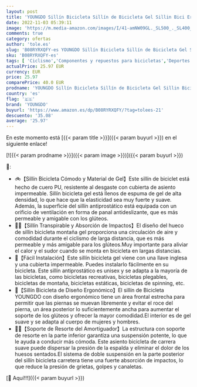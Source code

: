 ```yaml
---
layout: post
title: 'YOUNGDO Sillín Bicicleta Sillín de Bicicleta Gel Sillin Bici Ergonómico Hombre Mujer Asiento de Bicicleta Antiprostatico Cómodo y Transpirable para BMX Bicicleta de Carretera Bicicleta de Montaña'
date: 2022-11-03 05:39:11
image: 'https://m.media-amazon.com/images/I/41-amNW09GL._SL500_._SL400_.jpg'
comments: true
category: ofertas
author: 'tole.es'
slug: 'B08RYRXQFY-es YOUNGDO Sillín Bicicleta Sillín de Bicicleta Gel Sillin...'
sku: 'B08RYRXQFY-es'
tags: [ 'Ciclismo','Componentes y repuestos para bicicletas','Deportes y aire libre','Ropa y equipo para deportes','Sillines de bicicleta de montaña','Sillines para bicicletas','bicicleta','youngdo','🇪🇸', ]
actualPrice: 25.97 EUR
currency: EUR
price: 25.97
comparePrice: 40.0 EUR
prodname: 'YOUNGDO Sillín Bicicleta Sillín de Bicicleta Gel Sillin Bici Ergonómico Hombre Mujer Asiento de Bicicleta Antiprostatico Cómodo y Transpirable para BMX Bicicleta de Carretera Bicicleta de Montaña'
country: 'es'
flag: '🇪🇸'
brand: 'YOUNGDO'
buyurl: 'https://www.amazon.es/dp/B08RYRXQFY/?tag=tolees-21'
descuento: '35.08'
average: '25.97'
---
```


En este momento está [{{< param title >}}]({{< param buyurl >}}) en el siguiente enlace!

[![{{< param prodname >}}]({{< param image >}})]({{< param buyurl >}})

🔎:

- 🚲【Sillín Bicicleta Cómodo y Material de Gel】Este sillín de biciclet está hecho de cuero PU, resistente al desgaste con cubierta de asiento impermeable. Sillín bicicleta gel está llenos de espuma de gel de alta densidad, lo que hace que la elasticidad sea muy fuerte y suave. Además, la superficie del sillín antiprostático está equipada con un orificio de ventilación en forma de panal antideslizante, que es más permeable y amigable con los glúteos.
- 🚴‍♂【Sillín Transpirable y Absorción de Impactos】El diseño del hueco de sillín bicicleta montaña gel proporciona una circulación de aire y comodidad durante el ciclismo de larga distancia, que es más permeable y más amigable para los glúteos.Muy importante para aliviar el calor y el sudor cuando se monta en bicicleta en largas distancias.
- 🥰【Fácil Instalación】Este sillín bicicleta gel viene con una llave inglesa y una cubierta impermeable. Puedes instalarlo fácilmente en su bicicleta. Este sillín antiprostático es unisex y se adapta a la mayoría de las bicicletas, como bicicletas recreativas, bicicletas plegables, bicicletas de montaña, bicicletas estáticas, bicicletas de spinning, etc.
- 🥇【Sillín Bicicleta de Diseño Ergonómico】El sillín de Bicicleta YOUNGDO con diseño ergonómico tiene un área frontal estrecha para permitir que las piernas se muevan libremente y evitar el roce del pierna, un área posterior lo suficientemente ancha para aumentar el soporte de los glúteos y ofrecer la mayor comodidad.El interior es de gel suave y se adapta al cuerpo de mujeres y hombres.
- 🚶‍♂️【Soporte de Resorte del Amortiguador】La estructura con soporte de resorte en la parte inferior garantiza una suspensión potente, lo que le ayuda a conducir más cómoda. Este asiento bicicleta de carrera suave puede dispersar la presión de la espalda y eliminar el dolor de los huesos sentados.El sistema de doble suspensión en la parte posterior del sillín bicicleta carretera tiene una fuerte absorción de impactos, lo que reduce la presión de grietas, golpes y canaletas.

[🛒 Aquí!!!]({{< param buyurl >}})
